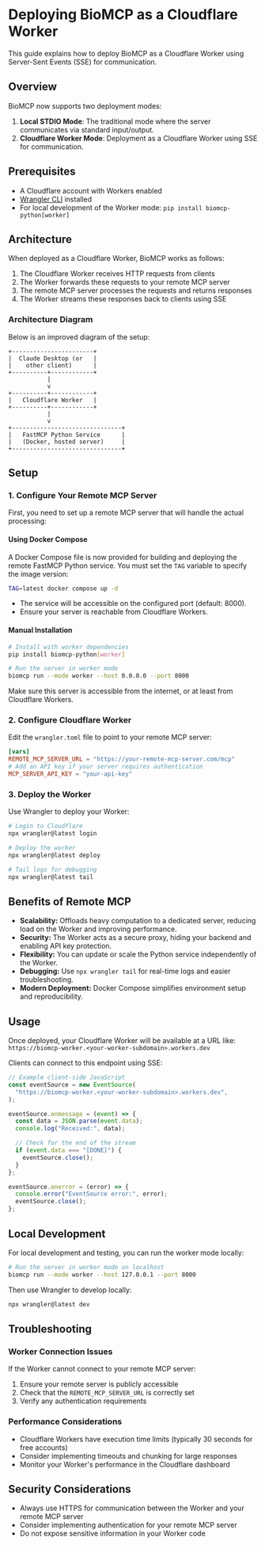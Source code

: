 # Deploying BioMCP as a Cloudflare Worker

This guide explains how to deploy BioMCP as a Cloudflare Worker using Server-Sent Events (SSE) for communication.

## Overview

BioMCP now supports two deployment modes:

1. **Local STDIO Mode**: The traditional mode where the server communicates via standard input/output.
2. **Cloudflare Worker Mode**: Deployment as a Cloudflare Worker using SSE for communication.

## Prerequisites

- A Cloudflare account with Workers enabled
- [Wrangler CLI](https://developers.cloudflare.com/workers/wrangler/install-and-update/) installed
- For local development of the Worker mode: `pip install biomcp-python[worker]`

## Architecture

When deployed as a Cloudflare Worker, BioMCP works as follows:

1. The Cloudflare Worker receives HTTP requests from clients
2. The Worker forwards these requests to your remote MCP server
3. The remote MCP server processes the requests and returns responses
4. The Worker streams these responses back to clients using SSE

### Architecture Diagram

Below is an improved diagram of the setup:

```
+-----------------------+
|  Claude Desktop (or   |
|    other client)      |
+----------+------------+
           |
           v
+----------+------------+
|   Cloudflare Worker   |
+----------+------------+
           |
           v
+-------------------------------+
|   FastMCP Python Service      |
|   (Docker, hosted server)     |
+-------------------------------+
```

## Setup

### 1. Configure Your Remote MCP Server

First, you need to set up a remote MCP server that will handle the actual processing:

#### Using Docker Compose

A Docker Compose file is now provided for building and deploying the remote FastMCP Python service. You must set the `TAG` variable to specify the image version:

```bash
TAG=latest docker compose up -d
```

- The service will be accessible on the configured port (default: 8000).
- Ensure your server is reachable from Cloudflare Workers.

#### Manual Installation

```bash
# Install with worker dependencies
pip install biomcp-python[worker]

# Run the server in worker mode
biomcp run --mode worker --host 0.0.0.0 --port 8000
```

Make sure this server is accessible from the internet, or at least from Cloudflare Workers.

### 2. Configure Cloudflare Worker

Edit the `wrangler.toml` file to point to your remote MCP server:

```toml
[vars]
REMOTE_MCP_SERVER_URL = "https://your-remote-mcp-server.com/mcp"
# Add an API key if your server requires authentication
MCP_SERVER_API_KEY = "your-api-key"
```

### 3. Deploy the Worker

Use Wrangler to deploy your Worker:

```bash
# Login to Cloudflare
npx wrangler@latest login

# Deploy the worker
npx wrangler@latest deploy

# Tail logs for debugging
npx wrangler@latest tail
```

## Benefits of Remote MCP

- **Scalability:** Offloads heavy computation to a dedicated server, reducing load on the Worker and improving performance.
- **Security:** The Worker acts as a secure proxy, hiding your backend and enabling API key protection.
- **Flexibility:** You can update or scale the Python service independently of the Worker.
- **Debugging:** Use `npx wrangler tail` for real-time logs and easier troubleshooting.
- **Modern Deployment:** Docker Compose simplifies environment setup and reproducibility.

## Usage

Once deployed, your Cloudflare Worker will be available at a URL like:
`https://biomcp-worker.<your-worker-subdomain>.workers.dev`

Clients can connect to this endpoint using SSE:

```javascript
// Example client-side JavaScript
const eventSource = new EventSource(
  "https://biomcp-worker.<your-worker-subdomain>.workers.dev",
);

eventSource.onmessage = (event) => {
  const data = JSON.parse(event.data);
  console.log("Received:", data);

  // Check for the end of the stream
  if (event.data === "[DONE]") {
    eventSource.close();
  }
};

eventSource.onerror = (error) => {
  console.error("EventSource error:", error);
  eventSource.close();
};
```

## Local Development

For local development and testing, you can run the worker mode locally:

```bash
# Run the server in worker mode on localhost
biomcp run --mode worker --host 127.0.0.1 --port 8000
```

Then use Wrangler to develop locally:

```bash
npx wrangler@latest dev
```

## Troubleshooting

### Worker Connection Issues

If the Worker cannot connect to your remote MCP server:

1. Ensure your remote server is publicly accessible
2. Check that the `REMOTE_MCP_SERVER_URL` is correctly set
3. Verify any authentication requirements

### Performance Considerations

- Cloudflare Workers have execution time limits (typically 30 seconds for free accounts)
- Consider implementing timeouts and chunking for large responses
- Monitor your Worker's performance in the Cloudflare dashboard

## Security Considerations

- Always use HTTPS for communication between the Worker and your remote MCP server
- Consider implementing authentication for your remote MCP server
- Do not expose sensitive information in your Worker code
